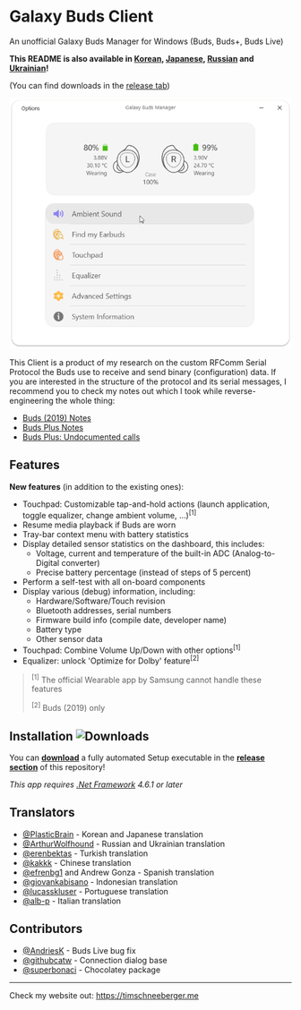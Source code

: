 # Galaxy Buds Client
An unofficial Galaxy Buds Manager for Windows (Buds, Buds+, Buds Live)


**This README is also available in [Korean](/README_kor.md), [Japanese](/README_jpn.md), [Russian](/README_rus.md) and [Ukrainian](/README_ukr.md)!**

(You can find downloads in the [release tab](https://github.com/thepbone/galaxybudsclient/releases))

<p align="center">
  <img src="screenshots/screencap.gif">
</p>

This Client is a product of my research on the custom RFComm Serial Protocol the Buds use to receive and send binary (configuration) data. If you are interested in the structure of the protocol and its serial messages, I recommend you to check my notes out which I took while reverse-engineering the whole thing:

* [Buds (2019) Notes](GalaxyBudsRFCommProtocol.md)
* [Buds Plus Notes](Galaxy%20Buds%20Plus%20RFComm%20Protocol%20Notes.md)
* [Buds Plus: Undocumented calls](https://github.com/ThePBone/GalaxyBudsClient/blob/master/GalaxyBudsPlus_HiddenDebugFeatures.md)

## Features

**New features** (in addition to the existing ones):

* Touchpad: Customizable tap-and-hold actions (launch application, toggle equalizer, change ambient volume, ...)<sup>[1]</sup>
* Resume media playback if Buds are worn
* Tray-bar context menu with battery statistics
* Display detailed sensor statistics on the dashboard, this includes:
  * Voltage, current and temperature of the built-in ADC (Analog-to-Digital converter)
  * Precise battery percentage (instead of steps of 5 percent)
* Perform a self-test with all on-board components
* Display various (debug) information, including:
  * Hardware/Software/Touch revision
  * Bluetooth addresses, serial numbers
  * Firmware build info (compile date, developer name)
  * Battery type
  * Other sensor data
* Touchpad: Combine Volume Up/Down with other options<sup>[1]</sup>
* Equalizer: unlock 'Optimize for Dolby' feature<sup>[2]</sup>

> <sup>[1]</sup> The official Wearable app by Samsung cannot handle these features
>
> <sup>[2]</sup> Buds (2019) only

## Installation ![Downloads](https://img.shields.io/github/downloads/ThePBone/GalaxyBudsClient/total)

You can [**download**](https://github.com/ThePBone/GalaxyBudsClient/releases) a fully automated Setup executable in the [**release section**](https://github.com/ThePBone/GalaxyBudsClient/releases) of this repository!

*This app requires [.Net Framework](https://dotnet.microsoft.com/download/dotnet-framework/net461) 4.6.1 or later*

## Translators

* [@PlasticBrain](https://github.com/fhalfkg) - Korean and Japanese translation
* [@ArthurWolfhound](https://github.com/ArthurWolfhound) - Russian and Ukrainian translation
* [@erenbektas](https://github.com/erenbektas) - Turkish translation
* [@kakkk](https://github.com/kakkk) - Chinese translation
* [@efrenbg1](https://github.com/efrenbg1) and Andrew Gonza - Spanish translation
* [@giovankabisano](https://github.com/giovankabisano) - Indonesian translation
* [@lucasskluser](https://github.com/lucasskluser) - Portuguese translation
* [@alb-p](https://github.com/alb-p) - Italian translation
 
## Contributors
* [@AndriesK](https://github.com/AndriesK) - Buds Live bug fix
* [@githubcatw](https://github.com/githubcatw) - Connection dialog base
* [@superbonaci](https://github.com/superbonaci) - Chocolatey package
___

Check my website out: <https://timschneeberger.me>
